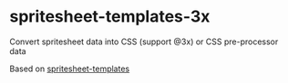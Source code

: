 # spritesheet-templates-3x 
Convert spritesheet data into CSS (support @3x) or CSS pre-processor data

Based on [spritesheet-templates](https://github.com/twolfson/spritesheet-templates)